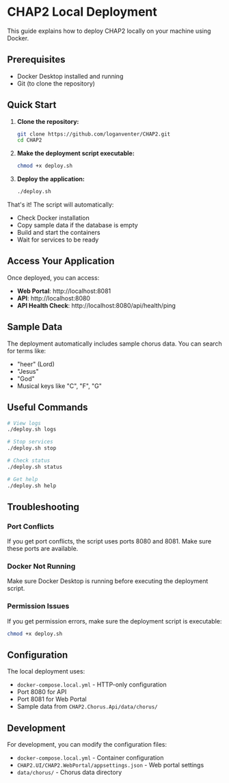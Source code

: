 # CHAP2 Local Deployment

This guide explains how to deploy CHAP2 locally on your machine using Docker.

## Prerequisites

- Docker Desktop installed and running
- Git (to clone the repository)

## Quick Start

1. **Clone the repository:**
   ```bash
   git clone https://github.com/loganventer/CHAP2.git
   cd CHAP2
   ```

2. **Make the deployment script executable:**
   ```bash
   chmod +x deploy.sh
   ```

3. **Deploy the application:**
   ```bash
   ./deploy.sh
   ```

That's it! The script will automatically:
- Check Docker installation
- Copy sample data if the database is empty
- Build and start the containers
- Wait for services to be ready

## Access Your Application

Once deployed, you can access:

- **Web Portal**: http://localhost:8081
- **API**: http://localhost:8080
- **API Health Check**: http://localhost:8080/api/health/ping

## Sample Data

The deployment automatically includes sample chorus data. You can search for terms like:
- "heer" (Lord)
- "Jesus"
- "God"
- Musical keys like "C", "F", "G"

## Useful Commands

```bash
# View logs
./deploy.sh logs

# Stop services
./deploy.sh stop

# Check status
./deploy.sh status

# Get help
./deploy.sh help
```

## Troubleshooting

### Port Conflicts
If you get port conflicts, the script uses ports 8080 and 8081. Make sure these ports are available.

### Docker Not Running
Make sure Docker Desktop is running before executing the deployment script.

### Permission Issues
If you get permission errors, make sure the deployment script is executable:
```bash
chmod +x deploy.sh
```

## Configuration

The local deployment uses:
- `docker-compose.local.yml` - HTTP-only configuration
- Port 8080 for API
- Port 8081 for Web Portal
- Sample data from `CHAP2.Chorus.Api/data/chorus/`

## Development

For development, you can modify the configuration files:
- `docker-compose.local.yml` - Container configuration
- `CHAP2.UI/CHAP2.WebPortal/appsettings.json` - Web portal settings
- `data/chorus/` - Chorus data directory 